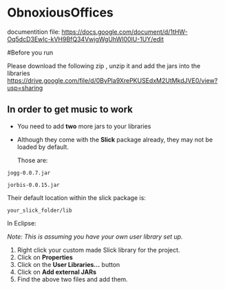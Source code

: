 # ObnoxiousOffices

documentition file:
https://docs.google.com/document/d/1tHW-Oq5dcD3EwIc-kVH9BfQ34VwjgWgUhWI00lU-1UY/edit


#Before you run

Please download the following zip , unzip it and add the jars into the libraries 
https://drive.google.com/file/d/0ByPIa9XrePKUSEdxM2UtMkdJVE0/view?usp=sharing

## In order to get music to work

- You need to add **two** more jars to your libraries

- Although they come with the **Slick** package already, they may not be loaded by default.

  Those are:

```
jogg-0.0.7.jar

jorbis-0.0.15.jar
```

Their default location within the slick package is:

```
your_slick_folder/lib
```

In Eclipse:

*Note: This is assuming you have your own user library set up.*

1. Right click your custom made Slick library for the project.
2. Click on **Properties**
3. Click on the **User Libraries…** button 
4. Click on **Add external JARs**
5. Find the above two files and add them.
